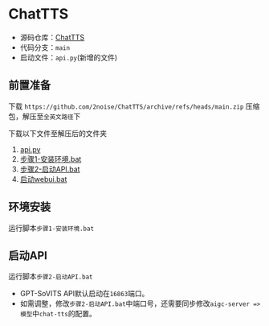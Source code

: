 # ChatTTS
- 源码仓库：[ChatTTS](https://github.com/2noise/ChatTTS)
- 代码分支：`main`
- 启动文件：`api.py`(新增的文件)

## 前置准备
下载 `https://github.com/2noise/ChatTTS/archive/refs/heads/main.zip` 压缩包，解压至`全英文路径`下

下载以下文件至解压后的文件夹
1. [api.py](IMAGE_BASE_URL/files/chat-tts/api.py) 
2. [步骤1-安装环境.bat](IMAGE_BASE_URL/files/chat-tts/步骤1-安装环境.bat) 
3. [步骤2-启动API.bat](IMAGE_BASE_URL/files/chat-tts/步骤2-启动API.bat) 
4. [启动webui.bat](IMAGE_BASE_URL/files/chat-tts/启动webui.bat) 

## 环境安装
运行脚本`步骤1-安装环境.bat`

## 启动API
运行脚本`步骤2-启动API.bat`

- GPT-SoVITS API默认启动在`16863`端口。
- 如需调整，修改`步骤2-启动API.bat`中端口号，还需要同步修改`aigc-server => 模型`中`chat-tts`的配置。